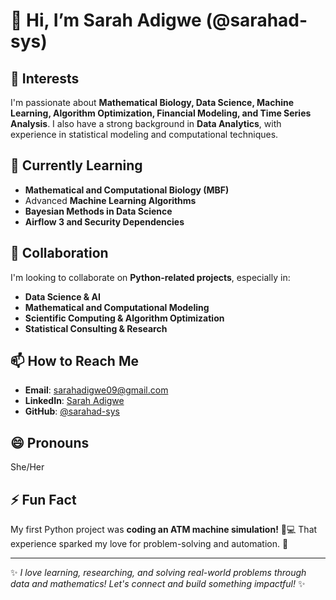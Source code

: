 # 👋 Hi, I’m Sarah Adigwe (@sarahad-sys)

## 👀 Interests
I'm passionate about **Mathematical Biology, Data Science, Machine Learning, Algorithm Optimization, Financial Modeling, and Time Series Analysis**. I also have a strong background in **Data Analytics**, with experience in statistical modeling and computational techniques.

## 🌱 Currently Learning
- **Mathematical and Computational Biology (MBF)**
- Advanced **Machine Learning Algorithms**
- **Bayesian Methods in Data Science**
- **Airflow 3 and Security Dependencies**

## 💞️ Collaboration
I'm looking to collaborate on **Python-related projects**, especially in:
- **Data Science & AI**
- **Mathematical and Computational Modeling**
- **Scientific Computing & Algorithm Optimization**
- **Statistical Consulting & Research**

## 📫 How to Reach Me
- **Email**: [sarahadigwe09@gmail.com](mailto:sarahadigwe09@gmail.com)
- **LinkedIn**: [Sarah Adigwe](https://www.linkedin.com/in/sarah-adigwe)
- **GitHub**: [@sarahad-sys](https://github.com/sarahad-sys)

## 😄 Pronouns
She/Her  

## ⚡ Fun Fact
My first Python project was **coding an ATM machine simulation!** 🏦💻 That experience sparked my love for problem-solving and automation. 🚀

---

✨ _I love learning, researching, and solving real-world problems through data and mathematics! Let's connect and build something impactful!_ ✨

